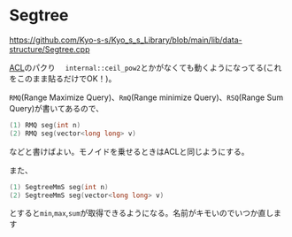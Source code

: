 # Segtree
https://github.com/Kyo-s-s/Kyo_s_s_Library/blob/main/lib/data-structure/Segtree.cpp

[ACL](https://atcoder.github.io/ac-library/document_ja/segtree.html)のパクり　
`internal::ceil_pow2`とかがなくても動くようになってる(これをこのまま貼るだけでOK！)。

`RMQ`(Range Maximize Query)、`RmQ`(Range minimize Query)、`RSQ`(Range Sum Query)が書いてあるので、
```cpp
(1) RMQ seg(int n)
(2) RMQ seg(vector<long long> v)
```
などと書けばよい。モノイドを乗せるときはACLと同じようにする。

また、
```cpp
(1) SegtreeMmS seg(int n)
(2) SegtreeMmS seg(vector<long long> v)
```
とすると`min`,`max`,`sum`が取得できるようになる。名前がキモいのでいつか直します